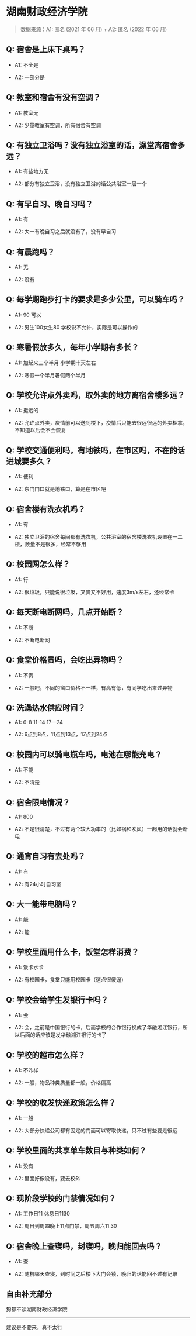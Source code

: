 # 湖南财政经济学院

> 数据来源：A1: 匿名 (2021 年 06 月) + A2: 匿名 (2022 年 06 月)

## Q: 宿舍是上床下桌吗？

- A1: 不全是

- A2: 一部分是

## Q: 教室和宿舍有没有空调？

- A1: 教室无

- A2: 少量教室有空调，所有宿舍有空调

## Q: 有独立卫浴吗？没有独立浴室的话，澡堂离宿舍多远？

- A1: 有些地方无

- A2: 部分有独立卫浴，没有独立卫浴的话公共浴室一层一个

## Q: 有早自习、晚自习吗？

- A1: 有

- A2: 大一有晚自习之后就没有了，没有早自习

## Q: 有晨跑吗？

- A1: 无

- A2: 没有

## Q: 每学期跑步打卡的要求是多少公里，可以骑车吗？

- A1: 90 可以

- A2: 男生100女生80 学校说不允许，实际是可以操作的

## Q: 寒暑假放多久，每年小学期有多长？

- A1: 加起来三个半月 小学期十天左右

- A2: 寒假一个半月暑假两个半月

## Q: 学校允许点外卖吗，取外卖的地方离宿舍楼多远？

- A1: 挺远的

- A2: 允许点外卖，疫情前可以送到楼下，疫情后只能去很远很远的外卖柜拿，不知道以后会不会恢复

## Q: 学校交通便利吗，有地铁吗，在市区吗，不在的话进城要多久？

- A1: 便利

- A2: 东门门口就是地铁口，算是在市区吧

## Q: 宿舍楼有洗衣机吗？

- A1: 有

- A2: 独立卫浴的宿舍每间都有洗衣机，公共浴室的宿舍楼洗衣机设置在一二楼，数量不是很多，经常不够用

## Q: 校园网怎么样？

- A1: 行

- A2: 很垃圾，只能说很垃圾，又贵又不好用，速度3m/s左右，还经常卡

## Q: 每天断电断网吗，几点开始断？

- A1: 不断

- A2: 不断电断网

## Q: 食堂价格贵吗，会吃出异物吗？

- A1: 不贵

- A2: 一般吧，不同的窗口价格不一样，有高有低，有同学吃出来过异物

## Q: 洗澡热水供应时间？

- A1: 6-8 11-14 17—24

- A2: 6点到8点，11点到13点，17点到24点

## Q: 校园内可以骑电瓶车吗，电池在哪能充电？

- A1: 不能

- A2: 不清楚

## Q: 宿舍限电情况？

- A1: 800

- A2: 不是很清楚，不过有两个较大功率的（比如锅和吹风）一起用的话就会断电

## Q: 通宵自习有去处吗？

- A1: 有

- A2: 有24小时自习室

## Q: 大一能带电脑吗？

- A1: 能

- A2: 能

## Q: 学校里面用什么卡，饭堂怎样消费？

- A1: 饭卡水卡

- A2: 有校园卡，食堂只能用校园卡（这点很傻逼）

## Q: 学校会给学生发银行卡吗？

- A1: 会

- A2: 会，之前是中国银行的卡，后面学校的合作银行换成了华融湘江银行，所以后面的话应该是发华融湘江银行的卡了

## Q: 学校的超市怎么样？

- A1: 不咋样

- A2: 一般，物品种类质量都一般，价格偏高

## Q: 学校的收发快递政策怎么样？

- A1: 一般

- A2: 大部分快递公司都有固定的门面可以寄取快递，只不过有些要走很远

## Q: 学校里面的共享单车数目与种类如何？

- A1: 没有

- A2: 里面好像没有，要去校外

## Q: 现阶段学校的门禁情况如何？

- A1: 工作日11 休息日1130

- A2: 周日到周四晚上11点门禁，周五周六11.30

## Q: 宿舍晚上查寝吗，封寝吗，晚归能回去吗？

- A1: 查

- A2: 随机哪天查寝，到时间之后楼下大门会锁，晚归的话能回不过有记录

## 自由补充部分

狗都不读湖南财政经济学院

***

建议是不要来，真不太行